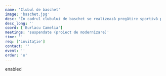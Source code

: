 ```yaml
---
name: 'Clubul de baschet'
image: 'baschet.jpg'
desc: 'În cadrul clubului de baschet se realizează pregătire sportivă pentru participarea la competiții și concursuri.'
desc_long: ''
coord: ['Burlacu Camelia']
meetings: 'suspendate (proiect de modernizare)'
time: ''
req: ['invitație']
contact: ''
event: ''
order: 'o'
---
```

enabled
